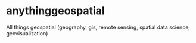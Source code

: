# anythinggeospatial
All things geospatial (geography, gis, remote sensing, spatial data science, geovisualization)
